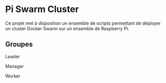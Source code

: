 Pi Swarm Cluster
=========

Ce projet met à disposition un ensemble de scripts permettant de déployer un cluster Docker Swarm sur un ensemble de Raspberry Pi.

Groupes
-------

  Leader

  Manager

  Worker